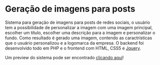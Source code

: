 # Geração de imagens para posts

Sistema para geração de imagens para posts de redes sociais, o usuário tem a possibilidade de personalizar a imagem com uma imagem principal, escolher um título, escolher uma descrição para a imagem e personalizar o fundo. Como resultado é gerado uma imagem, contendo as caractrísticas que o usuário personalizou e a logomarca da empresa. O backend foi desenvolvido todo em PHP e o frontend com HTML, CSS5 e [Jquery](https://jquery.com/).

Um preview do sistema pode ser encontrado [clicando aqui](http://marciogoes.online/geracao_imagens/)!